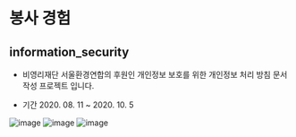 # 봉사 경험
## information_security

- 비영리재단 서울환경연합의 후원인 개인정보 보호를 위한 개인정보 처리 방침 문서 작성 프로젝트 입니다.

- 기간 2020. 08. 11 ~ 2020. 10. 5

![image](https://user-images.githubusercontent.com/91821953/148241968-80adb2bc-b3ec-4156-ad2f-76f4a21c1729.png)
![image](https://user-images.githubusercontent.com/91821953/148241661-e5fd11a1-aeca-434a-be9e-1aaccde9b321.png)
![image](https://user-images.githubusercontent.com/91821953/148241728-26c5ae7b-9298-4cf8-abea-65f421cc7c71.png)


